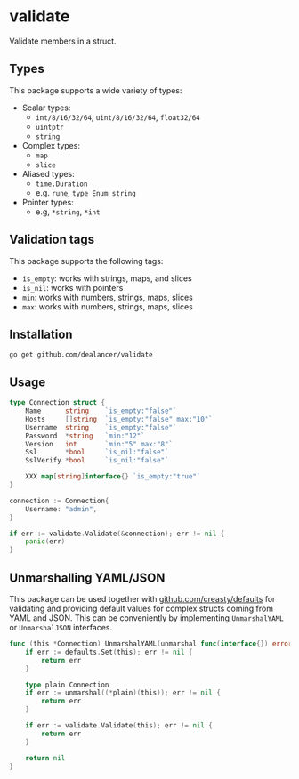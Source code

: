 # validate
Validate members in a struct.

## Types

This package supports a wide variety of types:

* Scalar types:
  * `int/8/16/32/64`, `uint/8/16/32/64`, `float32/64`
  * `uintptr`
  * `string`
* Complex types:
  * `map`
  * `slice`
* Aliased types:
  * `time.Duration`
  * e.g. `rune`, `type Enum string`
* Pointer types:
  * e.g, `*string`, `*int`
  
## Validation tags

This package supports the following tags:

* `is_empty`: works with strings, maps, and slices
* `is_nil`: works with pointers
* `min`: works with numbers, strings, maps, slices
* `max`: works with numbers, strings, maps, slices

## Installation

```
go get github.com/dealancer/validate
```

## Usage

```go
type Connection struct {
	Name      string    `is_empty:"false"`
	Hosts     []string  `is_empty:"false" max:"10"`
	Username  string    `is_empty:"false"`
	Password  *string   `min:"12"`
	Version   int       `min:"5" max:"8"`
	Ssl       *bool     `is_nil:"false"`
	SslVerify *bool     `is_nil:"false"`

	XXX map[string]interface{} `is_empty:"true"`
}
```

```go
connection := Connection{
	Username: "admin",
}

if err := validate.Validate(&connection); err != nil {
	panic(err)
}
```

## Unmarshalling YAML/JSON

This package can be used together with [github.com/creasty/defaults](http://github.com/creasty/defaults) for validating and providing default values for complex structs coming from YAML and JSON. This can be conveniently by implementing `UnmarshalYAML` or `UnmarshalJSON` interfaces.

```go
func (this *Connection) UnmarshalYAML(unmarshal func(interface{}) error) error {
	if err := defaults.Set(this); err != nil {
		return err
	}

	type plain Connection
	if err := unmarshal((*plain)(this)); err != nil {
		return err
	}

	if err := validate.Validate(this); err != nil {
		return err
	}

	return nil
}
```
